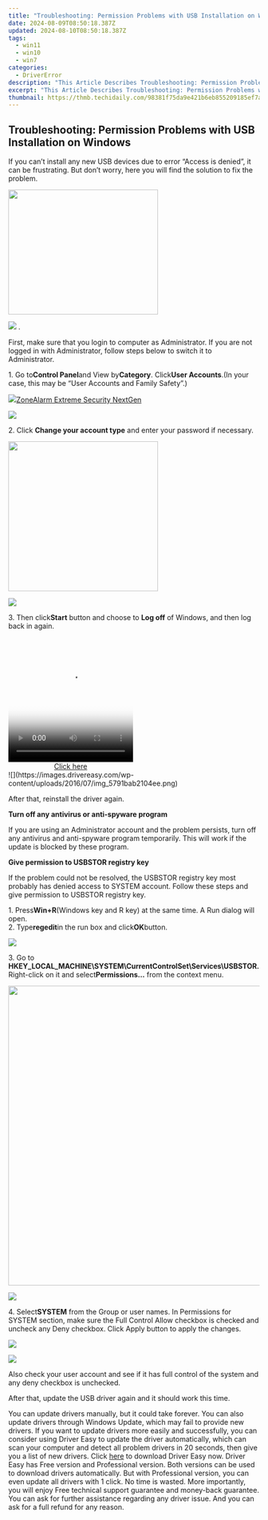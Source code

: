 ```yaml
---
title: "Troubleshooting: Permission Problems with USB Installation on Windows"
date: 2024-08-09T08:50:18.387Z
updated: 2024-08-10T08:50:18.387Z
tags:
  - win11
  - win10
  - win7
categories:
  - DriverError
description: "This Article Describes Troubleshooting: Permission Problems with USB Installation on Windows"
excerpt: "This Article Describes Troubleshooting: Permission Problems with USB Installation on Windows"
thumbnail: https://thmb.techidaily.com/98381f75da9e421b6eb855209185ef7a1fbf0a3e49f7737dbe8956238d8582c9.jpg
---
```


## Troubleshooting: Permission Problems with USB Installation on Windows

If you can’t install any new USB devices due to error “Access is denied”, it can be frustrating. But don’t worry, here you will find the solution to fix the problem.  
  
<!-- affiliate ads begin -->
<a href="https://boody-eco-wear.pxf.io/c/5597632/1567905/13846" target="_top" id="1567905"><img src="//a.impactradius-go.com/display-ad/13846-1567905" border="0" alt="" width="300" height="250"/></a><img height="0" width="0" src="https://imp.pxf.io/i/5597632/1567905/13846" style="position:absolute;visibility:hidden;" border="0" />
<!-- affiliate ads end -->
![](https://images.drivereasy.com/wp-content/uploads/2016/08/img_57c6862c6dbe8.png) .

First, make sure that you login to computer as Administrator. If you are not logged in with Administrator, follow steps below to switch it to Administrator.  
  
1\. Go to**Control Panel**and View by**Category**. Click**User Accounts**.(In your case, this may be “User Accounts and Family Safety”.)  
  
<!-- affiliate ads begin -->
<a href="https://estore.zonealarm.com/order/checkout.php?PRODS=36245101&QTY=1&AFFILIATE=108875&CART=1"><img src="https://sc1.checkpoint.com/sc1/za/images/boxes/zang_box_trust.png" border="0">ZoneAlarm Extreme Security NextGen</a>
<!-- affiliate ads end -->
![](https://images.drivereasy.com/wp-content/uploads/2016/08/img_57c68c5d7bf6a.jpg)
  
2\. Click **Change your account type** and enter your password if necessary.
  
<!-- affiliate ads begin -->
<a href="https://coinrule.sjv.io/c/5597632/1958374/18409" target="_top" id="1958374"><img src="//a.impactradius-go.com/display-ad/18409-1958374" border="0" alt="" width="300" height="300"/></a><img height="0" width="0" src="https://imp.pxf.io/i/5597632/1958374/18409" style="position:absolute;visibility:hidden;" border="0" />
<!-- affiliate ads end -->
![](https://images.drivereasy.com/wp-content/uploads/2016/07/img_5791ba4e50787.png)
  
 3\. Then click**Start** button and choose to **Log off**  of Windows, and then log back in again.
  
<!-- affiliate ads begin -->
<span id="1997795">
					<video width="250" height="250" style="cursor:pointer"
           poster="//a.impactradius-go.com/display-clicktoplayimage/1997795.jpeg"
           onclick="if(!this.playClicked){this.play();this.setAttribute('controls',true);this.playClicked=true;}">
	   <source src="//a.impactradius-go.com/display-ad/23621-1997795">
	   <img src="//a.impactradius-go.com/display-clicktoplayimage/1997795.jpeg" style="border: none; height: 100%; width: 100%; object-fit: contain">
	</video>
	<div style="width:250px;text-align:center"><a href="javascript:window.open(decodeURIComponent('https%3A%2F%2Fproteahair.pxf.io%2Fc%2F5597632%2F1997795%2F23621'), '_blank');void(0);">Click here</a></div>
</span>
<img height="0" width="0" src="https://imp.pxf.io/i/5597632/1997795/23621" style="position:absolute;visibility:hidden;" border="0" />
<!-- affiliate ads end -->
![](https://images.drivereasy.com/wp-content/uploads/2016/07/img_5791bab2104ee.png)

After that, reinstall the driver again.  
  
 **Turn off any antivirus or anti-spyware program**
  
If you are using an Administrator account and the problem persists, turn off any antivirus and anti-spyware program temporarily. This will work if the update is blocked by these program.
  
**Give permission to USBSTOR registry key**
  
If the problem could not be resolved, the USBSTOR registry key most probably has denied access to SYSTEM account. Follow these steps and give permission to USBSTOR registry key.
  
1\. Press**Win+R**(Windows key and R key) at the same time. A Run dialog will open.  
2\. Type**regedit**in the run box and click**OK**button.
  
![](https://images.drivereasy.com/wp-content/uploads/2016/08/img_57c6905ba04f8.png)
  
 3\. Go to **HKEY\_LOCAL\_MACHINE\\SYSTEM\\CurrentControlSet\\Services\\USBSTOR.** Right-click on it and select**Permissions…** from the context menu.

<!-- affiliate ads begin -->
<a href="https://appsumo.8odi.net/c/5597632/2068425/7443" target="_top" id="2068425"><img src="//a.impactradius-go.com/display-ad/7443-2068425" border="0" alt="" width="1200" height="600"/></a><img height="0" width="0" src="https://appsumo.8odi.net/i/5597632/2068425/7443" style="position:absolute;visibility:hidden;" border="0" />
<!-- affiliate ads end -->
![](https://images.drivereasy.com/wp-content/uploads/2016/08/img_57c692c5d030c.jpg)
  
 4\. Select**SYSTEM** from the Group or user names. In Permissions for SYSTEM section, make sure the Full Control Allow checkbox is checked and uncheck any Deny checkbox. Click Apply button to apply the changes.  
  
<!-- affiliate ads begin -->
<a href="https://store.bitdefender.com/affiliate.php?ACCOUNT=BITLATIN&AFFILIATE=108875&PATH=http%3A%2F%2Fwww.bitdefender.com%2Fbusiness%3FAFFILIATE%3D108875%26RESOURCE%3D30%2525%2BOff%2Ball%2BGravityZone%2BProducts"><img src="https://www.bitdefender.com/content/dam/bitdefender/business/campaign/1200X628.png" border="0"></a>
<!-- affiliate ads end -->
![](https://images.drivereasy.com/wp-content/uploads/2016/08/img_57c6933c3f709.png)

 Also check your user account and see if it has full control of the system and any deny checkbox is unchecked.

 After that, update the USB driver again and it should work this time.

 You can update drivers manually, but it could take forever. You can also update drivers through Windows Update, which may fail to provide new drivers. If you want to update drivers more easily and successfully, you can consider using Driver Easy to update the driver automatically, which can scan your computer and detect all problem drivers in 20 seconds, then give you a list of new drivers. Click [here](https://tools.techidaily.com/drivereasy/download/) to download Driver Easy now.
 Driver Easy has Free version and Professional version. Both versions can be used to download drivers automatically. But with Professional version, you can even update all drivers with 1 click. No time is wasted. More importantly, you will enjoy Free technical support guarantee and money-back guarantee. You can ask for further assistance regarding any driver issue. And you can ask for a full refund for any reason.

<ins class="adsbygoogle"
     style="display:block"
     data-ad-format="autorelaxed"
     data-ad-client="ca-pub-7571918770474297"
     data-ad-slot="1223367746"></ins>



<ins class="adsbygoogle"
     style="display:block"
     data-ad-client="ca-pub-7571918770474297"
     data-ad-slot="8358498916"
     data-ad-format="auto"
     data-full-width-responsive="true"></ins>


